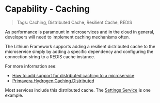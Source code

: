 # Capability - Caching

> Tags: Caching, Distributed Cache, Resilient Cache, REDIS

As performance is paramount in microservices and in the cloud in general, developers will need to implement caching mechanisms often.

The Lithium Framework supports adding a resilient distributed cache to the microservice simply by adding a specific dependency and configuring the connection string to a REDIS cache instance.

For more information see:

- [How to add support for distributed caching to a microservice](../howto/howto-add-distributed-cache.md)
- [Primavera.Hydrogen.Caching.Distributed](../ref/hydrogen-2.0/Caching.Distributed.md)

Most services include this distributed cache. The [Settings Service](../dir/common/README.md) is one example.